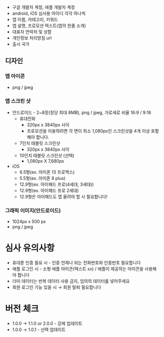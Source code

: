- 구글 개발자 계정, 애플 개발자 계정
- android, iOS 심사용 아이디 각각 하나씩
- 앱 이름, 카테고리, 키워드
- 앱 설명, 프로모션 텍스트(앱의 한줄 소개)
- 대표자 연락처 및 성함
- 개인정보 처리방침 url
- 출시 국가

## 디자인

### 앱 아이콘

- png / jpeg

### 앱 스크린 샷

- 안드로이드 - 2~8장(장당 최대 8MB), png / jpeg, 가로세로 비율 16:9 / 9:16
    - 휴대전화
        - 320px x 3840px 사이
        - 프로모션을 이용하려면 각 면이 최소 1,080px인 스크린샷을 4개 이상 포함해야 합니다.
    - 7인치 태블릿 스크린샷
        - 320px x 3840px 사이
    - 10인치 태블릿 스크린샷 (선택)
        - 1,080px X 7,680px
- iOS
    - 6.5형(ex. 아이폰 13 프로맥스)
    - 5.5형(ex. 아이폰 8 plus)
    - 12.9형(ex. 아이패드 프로(4세대, 3세대))
    - 12.9형(ex. 아이패드 프로 2세대)
    - 12.9형은 아이패드도 앱 올려야 할 시 필요합니다!

### 그래픽 이미지(안드로이드)

- 1024px x 500 px
- png / jpeg

# 심사 유의사항

- 휴대폰 인증 필요 시 - 인증 언제나 되는 전화번호와 인증번호 필요합니다
- 애플 로그인 시 - 소형 애플 아이콘(텍스트 xx) / 애플이 제공하는 아이콘을 사용해야 합니다
- 더미 데이터는 반복 데이터 사용 금지, 임의의 데이터를 넣어주세요
- 회원 로그인 기능 있을 시 → 회원 탈퇴 필요합니다

# 버전 체크

- 1.0.0 → 1.1.0 or 2.0.0 - 강제 업데이트
- 1.0.0 → 1.0.1 - 선택 업데이트
